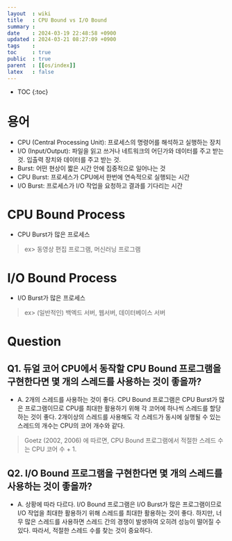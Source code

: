 ```yaml
---
layout  : wiki
title   : CPU Bound vs I/O Bound
summary : 
date    : 2024-03-19 22:48:58 +0900
updated : 2024-03-21 08:27:09 +0900
tags    : 
toc     : true
public  : true
parent  : [[os/index]]
latex   : false
---
```

* TOC
{:toc}

# 용어
- CPU (Central Processing Unit): 프로세스의 명령어를 해석하고 실행하는 장치
- I/O (Input/Output): 파일을 읽고 쓰거나 네트워크의 어딘가와 데이터를 주고 받는 것. 입출력 장치와 데이터를 주고 받는 것.
- Burst: 어떤 현상이 짧은 시간 안에 집중적으로 일어나는 것
- CPU Burst: 프로세스가 CPU에서 한번에 연속적으로 실행되는 시간
- I/O Burst: 프로세스가 I/O 작업을 요청하고 결과를 기다리는 시간

# CPU Bound Process
- CPU Burst가 많은 프로세스
> ex> 동영상 편집 프로그램, 머신러닝 프로그램

# I/O Bound Process
- I/O Burst가 많은 프로세스
> ex> (일반적인) 백엑드 서버, 웹서버, 데이터베이스 서버

# Question
## Q1. 듀얼 코어 CPU에서 동작할 CPU Bound 프로그램을 구현한다면 몇 개의 스레드를 사용하는 것이 좋을까?
- A. 2개의 스레드를 사용하는 것이 좋다. CPU Bound 프로그램은 CPU Burst가 많은 프로그램이므로 CPU를 최대한 활용하기 위해 각 코어에 하나씩 스레드를 할당하는 것이 좋다.
2개이상의 스레드를 사용해도 각 스레드가 동시에 실행될 수 있는 스레드의 개수는 CPU의 코어 개수와 같다.
> Goetz (2002, 2006) 에 따르면, CPU Bound 프로그램에서 적절한 스레드 수는 CPU 코어 수 + 1.

## Q2. I/O Bound 프로그램을 구현한다면 몇 개의 스레드를 사용하는 것이 좋을까?
- A. 상황에 따라 다르다. I/O Bound 프로그램은 I/O Burst가 많은 프로그램이므로 I/O 작업을 최대한 활용하기 위해 스레드를 최대한 활용하는 것이 좋다. 하지만, 너무 많은 스레드를 사용하면 스레드 간의 경쟁이 발생하여 오히려 성능이 떨어질 수 있다. 따라서, 적절한 스레드 수를 찾는 것이 중요하다.

